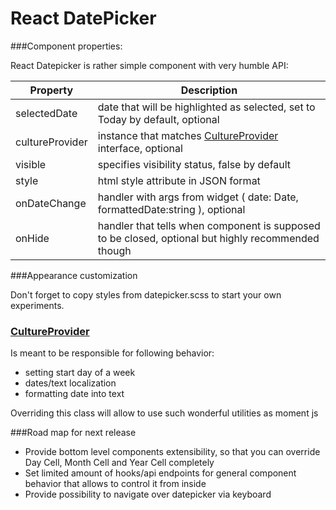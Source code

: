 # React DatePicker

###Component properties:

React Datepicker is rather simple component with very humble API:

| Property        | Description
|-----------------|---------------------------------------------------------------------------------------------------|
| selectedDate    | date that will be highlighted as selected, set to Today by default, optional                      |
| cultureProvider | instance that matches [CultureProvider](https://github.com/Cwallice/DatePicker/blob/master/src/infrastructure/CultureProvider.js) interface, optional                                         |
| visible         | specifies visibility status, false by default                                                     |
| style           | html style attribute in JSON format                                                               |
| onDateChange    | handler with args from widget ( date: Date, formattedDate:string ), optional                      |
| onHide          | handler that tells when component is supposed to be closed, optional but highly recommended though|


###Appearance customization

Don't forget to copy styles from datepicker.scss to start your own experiments.


### [CultureProvider](https://github.com/Cwallice/DatePicker/blob/master/src/infrastructure/CultureProvider.js)
Is meant to be responsible for following behavior:
- setting start day of a week
- dates/text localization
- formatting date into text

Overriding this class will allow to use such wonderful utilities as moment js

###Road map for next release
- Provide bottom level components extensibility, so that you can override Day Cell, Month Cell and Year Cell completely
- Set limited amount of hooks/api endpoints for general component behavior that allows to control it from inside
- Provide possibility to navigate over datepicker via keyboard
